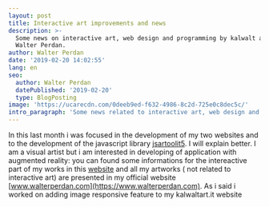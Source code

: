 ```yaml
---
layout: post
title: Interactive art improvements and news
description: >-
  Some news on interactive art, web design and programming by kalwalt alias
  Walter Perdan.
author: Walter Perdan
date: '2019-02-20 14:02:55'
lang: en
seo:
  author: Walter Perdan
  datePublished: '2019-02-20'
  type: BlogPosting
image: 'https://ucarecdn.com/0deeb9ed-f632-4986-8c2d-725e0c8dec5c/'
intro_paragraph: 'Some news related to interactive art, web design and programming world.'
---
```

In this last month i was focused in the development of my two websites and to the development of the javascript library [jsartoolit5](https://github.com/artoolkitx/jsartoolkit5). I will explain better. I am a visual artist but i am interested in developing of application with augmented reality: you can found some informations for the intereactive part of my works in this [website](www.kalawaltart.it) and all my artworks ( not related to interactive art) are presented in my official website [www.walterperdan.com](https://www.walterperdan.com). As i said i worked on adding image responsive feature to my kalwaltart.it website
